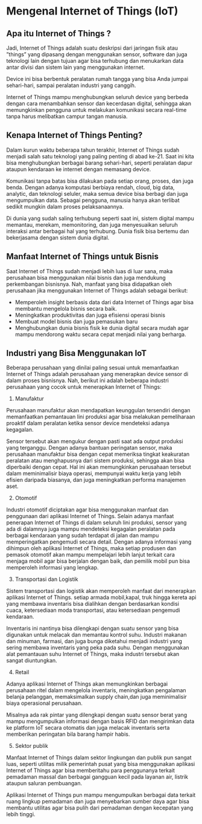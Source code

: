 # Mengenal Internet of Things (IoT)

## Apa itu Internet of Things ?

Jadi, Internet of Things adalah suatu deskripsi dari jaringan fisik atau ”things” yang dipasang dengan menggunakan sensor, software dan juga teknologi lain dengan tujuan agar bisa terhubung dan menukarkan data antar divisi dan sistem lain yang menggunakan internet.

Device ini bisa berbentuk peralatan rumah tangga yang bisa Anda jumpai sehari-hari, sampai peralatan industri yang canggih.

Internet of Things mampu menghubungkan seluruh device yang berbeda dengan cara menambahkan sensor dan kecerdasan digital, sehingga akan memungkinkan pengguna untuk melakukan komunikasi secara real-time tanpa harus melibatkan campur tangan manusia.

## Kenapa Internet of Things Penting?

Dalam kurun waktu beberapa tahun terakhir, Internet of Things sudah menjadi salah satu teknologi yang paling penting di abad ke-21. Saat ini kita bisa menghubungkan berbagai barang sehari-hari, seperti peralatan dapur ataupun kendaraan ke internet dengan memasang device.

Komunikasi tanpa batas bisa dilakukan pada setiap orang, proses, dan juga benda. Dengan adanya komputasi berbiaya rendah, cloud, big data, analytic, dan teknologi seluler, maka semua device bisa berbagi dan juga mengumpulkan data. Sebagai pengguna, manusia hanya akan terlibat sedikit mungkin dalam proses pelaksanaannya.

Di dunia yang sudah saling terhubung seperti saat ini, sistem digital mampu memantau, merekam, memonitoring, dan juga menyesuaikan seluruh interaksi antar berbagai hal yang terhubung. Dunia fisik bisa bertemu dan bekerjasama dengan sistem dunia digital.

## Manfaat Internet of Things  untuk Bisnis

Saat Internet of Things sudah menjadi lebih luas di luar sana, maka perusahaan bisa menggunakan nilai bisnis dan juga mendukung perkembangan bisnisnya. Nah, manfaat yang bisa didapatkan oleh perusahaan jika menggunakan Internet of Things adalah sebagai berikut:

- Memperoleh insight berbasis data dari data Internet of Things agar bisa membantu mengelola bisnis secara baik.
- Meningkatkan produktivitas dan juga efisiensi operasi bisnis
- Membuat model bisnis dan juga pemasukan baru
- Menghubungkan dunia bisnis fisik ke dunia digital secara mudah agar mampu mendorong waktu secara cepat menjadi nilai yang berharga.

## Industri yang Bisa Menggunakan IoT

Beberapa perusahaan yang dinilai paling sesuai untuk memanfaatkan Internet of Things adalah perusahaan yang menerapkan device sensor di dalam proses bisnisnya. Nah, berikut ini adalah beberapa industri perusahaan yang cocok untuk menerapkan Internet of Things:

1. Manufaktur
   
Perusahaan manufaktur akan mendapatkan keunggulan tersendiri dengan memanfaatkan pemantauan lini produksi agar bisa melakukan pemeliharaan proaktif dalam peralatan ketika sensor device mendeteksi adanya kegagalan.

Sensor tersebut akan mengukur dengan pasti saat ada output produksi yang terganggu. Dengan adanya bantuan peringatan sensor, maka perusahaan manufaktur bisa dengan cepat memeriksa tingkat keakuratan peralatan atau menghapusnya dari sistem produksi, sehingga akan bisa diperbaiki dengan cepat. Hal ini akan memungkinkan perusahaan tersebut dalam meminimalisir biaya operasi, mempunyai waktu kerja yang lebih efisien daripada biasanya, dan juga meningkatkan performa manajemen aset.

2. Otomotif
   
Industri otomotif diciptakan agar bisa menggunakan manfaat dan penggunaan dari aplikasi Internet of Things.
Selain adanya manfaat penerapan Internet of Things di dalam seluruh lini produksi, sensor yang ada di dalamnya juga mampu mendeteksi kegagalan peralatan pada berbagai kendaraan yang sudah terdapat di jalan dan mampu memperingatkan pengemudi secara detail.
Dengan adanya informasi yang dihimpun oleh aplikasi Internet of Things, maka setiap produsen dan pemasok otomotif akan mampu mempelajari lebih lanjut terkait cara menjaga mobil agar bisa berjalan dengan baik, dan pemilik mobil pun bisa memperoleh informasi yang lengkap.

3. Transportasi dan Logistik
   
Sistem transportasi dan logistik akan memperoleh manfaat dari menerapkan aplikasi Internet of Things. setiap armada mobil,kapal, truk hingga kereta api yang membawa inventaris bisa dialihkan dengan berdasarkan kondisi cuaca, ketersediaan moda transportasi, atau ketersediaan pengemudi kendaraan.

Inventaris ini nantinya bisa dilengkapi dengan suatu sensor yang bisa digunakan untuk melacak dan memantau kontrol suhu. Industri makanan dan minuman, farmasi, dan juga bunga diketahui menjadi industri yang sering membawa inventaris yang peka pada suhu. Dengan menggunakan alat pemantauan suhu Internet of Things, maka industri tersebut akan sangat diuntungkan.

4. Retail
   
Adanya aplikasi Internet of Things akan memungkinkan berbagai perusahaan ritel dalam mengelola inventaris, meningkatkan pengalaman belanja pelanggan, memaksimalkan supply chain,dan juga meminimalisir biaya operasional perusahaan.

Misalnya ada rak pintar yang dilengkapi dengan suatu sensor berat yang mampu mengumpulkan informasi dengan basis RFID dan mengirimkan data ke platform IoT secara otomatis dan juga melacak inventaris serta memberikan peringatan bila barang hampir habis.

5. Sektor publik
   
Manfaat Internet of Things dalam sektor lingkungan dan publik pun sangat luas, seperti utilitas milik pemerintah pusat yang bisa menggunakan aplikasi Internet of Things agar bisa memberitahu para penggunanya terkait pemadaman massal dan berbagai gangguan kecil pada layanan air, listrik ataupun saluran pembuangan.

Aplikasi Internet of Things pun mampu mengumpulkan berbagai data terkait ruang lingkup pemadaman dan juga menyebarkan sumber daya agar bisa membantu utilitas agar bisa pulih dari pemadaman dengan kecepatan yang lebih tinggi.